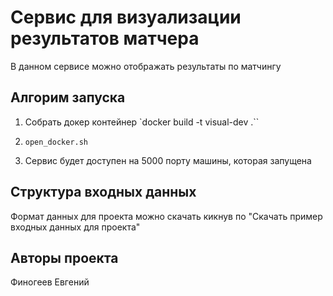 # Сервис для визуализации результатов матчера

В данном сервисе можно отображать результаты по матчингу

## Алгорим запуска

1. Собрать докер контейнер `docker build -t visual-dev .``

2. `open_docker.sh`

3. Сервис будет доступен на 5000 порту машины, которая запущена

## Структура входных данных

Формат данных для проекта можно скачать кикнув по "Скачать пример входных данных для проекта"

## Авторы проекта 

Финогеев Евгений